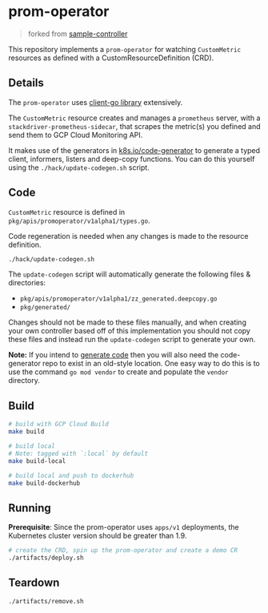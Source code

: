 # prom-operator

> forked from [sample-controller](https://github.com/kubernetes/sample-controller)

This repository implements a `prom-operator` for watching `CustomMetric` resources as
defined with a CustomResourceDefinition (CRD).

## Details

The `prom-operator` uses [client-go library](https://github.com/kubernetes/client-go/tree/master/tools/cache) extensively.

The `CustomMetric` resource creates and manages a `prometheus` server, with a `stackdriver-prometheus-sidecar`, that scrapes the metric(s) you defined and send them to GCP Cloud Monitoring API.

It makes use of the generators in [k8s.io/code-generator](https://github.com/kubernetes/code-generator)
to generate a typed client, informers, listers and deep-copy functions. You can
do this yourself using the `./hack/update-codegen.sh` script.

## Code

`CustomMetric` resource is defined in `pkg/apis/promoperator/v1alpha1/types.go`.

Code regeneration is needed when any changes is made to the resource definition.

```sh
./hack/update-codegen.sh
```

The `update-codegen` script will automatically generate the following files &
directories:

* `pkg/apis/promoperator/v1alpha1/zz_generated.deepcopy.go`
* `pkg/generated/`

Changes should not be made to these files manually, and when creating your own
controller based off of this implementation you should not copy these files and
instead run the `update-codegen` script to generate your own.

**Note:** If you intend to [generate code](#changes-to-the-types) then you will also need the
code-generator repo to exist in an old-style location.  One easy way to do this is to use the command `go mod vendor` to create and populate the `vendor` directory.

## Build

```sh
# build with GCP Cloud Build
make build

# build local
# Note: tagged with `:local` by default
make build-local

# build local and push to dockerhub
make build-dockerhub
```

## Running

**Prerequisite**: Since the prom-operator uses `apps/v1` deployments, the Kubernetes cluster version should be greater than 1.9.

```sh
# create the CRD, spin up the prom-operator and create a demo CR
./artifacts/deploy.sh
```

## Teardown

```sh
./artifacts/remove.sh
```
